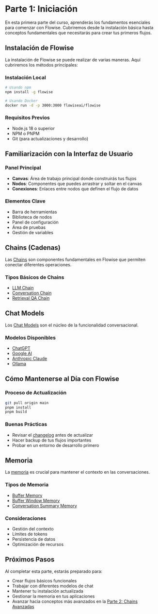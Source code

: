 # Parte 1: Iniciación

En esta primera parte del curso, aprenderás los fundamentos esenciales para comenzar con Flowise. Cubriremos desde la instalación básica hasta conceptos fundamentales que necesitarás para crear tus primeros flujos.

## Instalación de Flowise

La instalación de Flowise se puede realizar de varias maneras. Aquí cubriremos los métodos principales:

### Instalación Local
```bash
# Usando npm
npm install -g flowise

# Usando Docker
docker run -d -p 3000:3000 flowiseai/flowise
```

### Requisitos Previos
- Node.js 18 o superior
- NPM o PNPM
- Git (para actualizaciones y desarrollo)

## Familiarización con la Interfaz de Usuario

### Panel Principal
- **Canvas**: Área de trabajo principal donde construirás tus flujos
- **Nodos**: Componentes que puedes arrastrar y soltar en el canvas
- **Conexiones**: Enlaces entre nodos que definen el flujo de datos

### Elementos Clave
- Barra de herramientas
- Biblioteca de nodos
- Panel de configuración
- Área de pruebas
- Gestión de variables

## Chains (Cadenas)

Las [Chains](../../documentacion-oficial/usar-flowise/chains.md) son componentes fundamentales en Flowise que permiten conectar diferentes operaciones.

### Tipos Básicos de Chains
- [LLM Chain](../../integraciones/langchain/chains/llm-chain.md)
- [Conversation Chain](../../integraciones/langchain/chains/conversation-chain.md)
- [Retrieval QA Chain](../../integraciones/langchain/chains/retrieval-qa-chain.md)

## Chat Models

Los [Chat Models](../../documentacion-oficial/usar-flowise/chat-models.md) son el núcleo de la funcionalidad conversacional.

### Modelos Disponibles
- [ChatGPT](../../integraciones/langchain/chat-models/chatopenai.md)
- [Google AI](../../integraciones/langchain/chat-models/google-ai.md)
- [Anthropic Claude](../../integraciones/langchain/chat-models/chatanthropic.md)
- [Ollama](../../integraciones/langchain/chat-models/chatollama.md)

## Cómo Mantenerse al Día con Flowise

### Proceso de Actualización
```bash
git pull origin main
pnpm install
pnpm build
```

### Buenas Prácticas
- Revisar el [changelog](https://github.com/FlowiseAI/Flowise/releases) antes de actualizar
- Hacer backup de tus flujos importantes
- Probar en un entorno de desarrollo primero

## Memoria

La [memoria](../../integraciones/langchain/memory/README.md) es crucial para mantener el contexto en las conversaciones.

### Tipos de Memoria
- [Buffer Memory](../../integraciones/langchain/memory/buffer-memory.md)
- [Buffer Window Memory](../../integraciones/langchain/memory/buffer-window-memory.md)
- [Conversation Summary Memory](../../integraciones/langchain/memory/conversation-summary-memory.md)

### Consideraciones
- Gestión del contexto
- Límites de tokens
- Persistencia de datos
- Optimización de recursos

## Próximos Pasos

Al completar esta parte, estarás preparado para:
- Crear flujos básicos funcionales
- Trabajar con diferentes modelos de chat
- Mantener tu instalación actualizada
- Gestionar la memoria en tus aplicaciones
- Avanzar hacia conceptos más avanzados en la [Parte 2: Chains Avanzadas](../parte-2/README.md) 